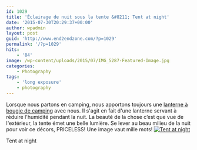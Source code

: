 ```yaml
---
id: 1029
title: 'Éclairage de nuit sous la tente &#8211; Tent at night'
date: '2015-07-30T20:29:37+00:00'
author: wpadmin
layout: post
guid: 'http://www.end2endzone.com/?p=1029'
permalink: '/?p=1029'
hits:
    - '84'
image: /wp-content/uploads/2015/07/IMG_5287-Featured-Image.jpg
categories:
    - Photography
tags:
    - 'long exposure'
    - photography
---
```


Lorsque nous partons en camping, nous apportons toujours une [lanterne à bougie de camping](https://www.google.com/search?q=Lanterne+%C3%A0+bougie+de+camping) avec nous. Il s'agit en fait d'une lanterne servant à réduire l'humidité pendant la nuit. La beauté de la chose c’est que vue de l'extérieur, la tente émet une belle lumière. Se lever au beau milieu de la nuit pour voir ce décors, PRICELESS! Une image vaut mille mots! [![Tent at night](https://www.end2endzone.com/wp-content/uploads/2015/07/IMG_5287_e2ez-672x448.jpg)](https://www.flickr.com/photos/154618444@N05/23729082528/in/album-72157689242914796/)

Tent at night